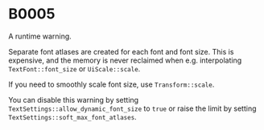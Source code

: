 # B0005

A runtime warning.

Separate font atlases are created for each font and font size. This is expensive, and the memory is never reclaimed when e.g. interpolating `TextFont::font_size` or `UiScale::scale`.

If you need to smoothly scale font size, use `Transform::scale`.

You can disable this warning by setting `TextSettings::allow_dynamic_font_size` to `true` or raise the limit by setting `TextSettings::soft_max_font_atlases`.
